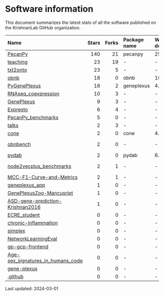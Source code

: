 # Software information

This document summarizes the latest stats of all the software published on the
KrishnanLab GitHub organization.

| Name                                                                                                  |   Stars |   Forks | Package name   | Weekly downloads   | Monthly downloads   | Zenodo                                                                                                                                                                                                             |
|:------------------------------------------------------------------------------------------------------|--------:|--------:|:---------------|:-------------------|:--------------------|:-------------------------------------------------------------------------------------------------------------------------------------------------------------------------------------------------------------------|
| [PecanPy](https://github.com/krishnanlab/PecanPy)                                                     |     140 |      21 | pecanpy        | 251.0              | 955.0               | [![DOI](https://zenodo.org/badge/DOI/10.5281/zenodo.6386437.svg)](https://doi.org/10.5281/zenodo.6386437)                                                                                                          |
| [teaching](https://github.com/krishnanlab/teaching)                                                   |      23 |      19 | -              | -                  | -                   | -                                                                                                                                                                                                                  |
| [txt2onto](https://github.com/krishnanlab/txt2onto)                                                   |      23 |       5 | -              | -                  | -                   | -                                                                                                                                                                                                                  |
| [obnb](https://github.com/krishnanlab/obnb)                                                           |      18 |       0 | obnb           | 10.0               | 23.0                | -                                                                                                                                                                                                                  |
| [PyGenePlexus](https://github.com/krishnanlab/PyGenePlexus)                                           |      18 |       2 | geneplexus     | 4.0                | 62.0                | [![DOI](https://zenodo.org/badge/DOI/10.5281/zenodo.6383205.svg)](https://doi.org/10.5281/zenodo.6383205)                                                                                                          |
| [RNAseq_coexpression](https://github.com/krishnanlab/RNAseq_coexpression)                             |      10 |       3 | -              | -                  | -                   | -                                                                                                                                                                                                                  |
| [GenePlexus](https://github.com/krishnanlab/GenePlexus)                                               |       9 |       3 | -              | -                  | -                   | -                                                                                                                                                                                                                  |
| [Expresto](https://github.com/krishnanlab/Expresto)                                                   |       6 |       4 | -              | -                  | -                   | -                                                                                                                                                                                                                  |
| [PecanPy_benchmarks](https://github.com/krishnanlab/PecanPy_benchmarks)                               |       5 |       0 | -              | -                  | -                   | -                                                                                                                                                                                                                  |
| [talks](https://github.com/krishnanlab/talks)                                                         |       2 |       3 | -              | -                  | -                   | -                                                                                                                                                                                                                  |
| [cone](https://github.com/krishnanlab/cone)                                                           |       2 |       0 | cone           | 4.0                | 30.0                | -                                                                                                                                                                                                                  |
| [obnbench](https://github.com/krishnanlab/obnbench)                                                   |       2 |       0 | -              | -                  | -                   | [![DOI](https://zenodo.org/badge/DOI/10.5281/zenodo.8048305.svg)](https://doi.org/10.5281/zenodo.8048305)[![DOI](https://zenodo.org/badge/DOI/10.5281/zenodo.8045270.svg)](https://doi.org/10.5281/zenodo.8045270) |
| [pydab](https://github.com/krishnanlab/pydab)                                                         |       2 |       0 | pydab          | 6.0                | 35.0                | -                                                                                                                                                                                                                  |
| [node2vecplus_benchmarks](https://github.com/krishnanlab/node2vecplus_benchmarks)                     |       2 |       1 | -              | -                  | -                   | [![DOI](https://zenodo.org/badge/DOI/10.5281/zenodo.7573612.svg)](https://doi.org/10.5281/zenodo.7573612)[![DOI](https://zenodo.org/badge/DOI/10.5281/zenodo.7007164.svg)](https://doi.org/10.5281/zenodo.7007164) |
| [MCC-F1-Curve-and-Metrics](https://github.com/krishnanlab/MCC-F1-Curve-and-Metrics)                   |       2 |       1 | -              | -                  | -                   | -                                                                                                                                                                                                                  |
| [geneplexus_app](https://github.com/krishnanlab/geneplexus_app)                                       |       1 |       0 | -              | -                  | -                   | -                                                                                                                                                                                                                  |
| [GenePlexusZoo-Mancusript](https://github.com/krishnanlab/GenePlexusZoo-Mancusript)                   |       1 |       0 | -              | -                  | -                   | -                                                                                                                                                                                                                  |
| [ASD-gene-prediction-Krishnan2016](https://github.com/krishnanlab/ASD-gene-prediction-Krishnan2016)   |       1 |       0 | -              | -                  | -                   | -                                                                                                                                                                                                                  |
| [ECRE_student](https://github.com/krishnanlab/ECRE_student)                                           |       0 |       0 | -              | -                  | -                   | -                                                                                                                                                                                                                  |
| [chronic-inflammation](https://github.com/krishnanlab/chronic-inflammation)                           |       0 |       0 | -              | -                  | -                   | -                                                                                                                                                                                                                  |
| [simplex](https://github.com/krishnanlab/simplex)                                                     |       0 |       0 | -              | -                  | -                   | -                                                                                                                                                                                                                  |
| [NetworkLearningEval](https://github.com/krishnanlab/NetworkLearningEval)                             |       0 |       0 | -              | -                  | -                   | -                                                                                                                                                                                                                  |
| [gp-gcp-frontend](https://github.com/krishnanlab/gp-gcp-frontend)                                     |       0 |       0 | -              | -                  | -                   | -                                                                                                                                                                                                                  |
| [Age-sex_signatures_in_humans_code](https://github.com/krishnanlab/Age-sex_signatures_in_humans_code) |       0 |       0 | -              | -                  | -                   | -                                                                                                                                                                                                                  |
| [gene-plexus](https://github.com/krishnanlab/gene-plexus)                                             |       0 |       0 | -              | -                  | -                   | -                                                                                                                                                                                                                  |
| [.github](https://github.com/krishnanlab/.github)                                                     |       0 |       0 | -              | -                  | -                   | -                                                                                                                                                                                                                  |

Last updated: 2024-03-01